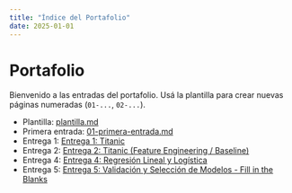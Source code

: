 ```yaml
---
title: "Índice del Portafolio"
date: 2025-01-01
---
```


# Portafolio

Bienvenido a las entradas del portafolio. Usá la plantilla para crear nuevas páginas numeradas
(`01-...`, `02-...`).

- Plantilla: [plantilla.md](plantilla.md)
- Primera entrada: [01-primera-entrada.md](01-primera-entrada.md)
- Entrega 1: [Entrega 1: Titanic](02-entrega1.md)
- Entrega 2: [Entrega 2: Titanic (Feature Engineering / Baseline)](03-entrega2.md)
- Entrega 4: [Entrega 4: Regresión Lineal y Logística](04-entrega4.md)
- Entrega 5: [Entrega 5: Validación y Selección de Modelos - Fill in the Blanks](04-entrega5.md)